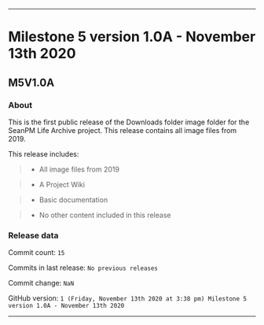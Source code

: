 
***

# Milestone 5 version 1.0A - November 13th 2020

## M5V1.0A

### About

This is the first public release of the Downloads folder image folder for the SeanPM Life Archive project. This release contains all image files from 2019.

This release includes:

> * All image files from 2019

> * A Project Wiki

> * Basic documentation

> * No other content included in this release

### Release data

Commit count: `15`

Commits in last release: `No previous releases`

Commit change: `NaN`

GitHub version: `1 (Friday, November 13th 2020 at 3:38 pm) Milestone 5 version 1.0A - November 13th 2020`

***
